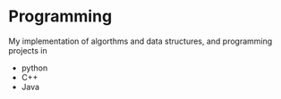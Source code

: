 # Programming
My implementation of algorthms and data structures, and programming projects in
- python
- C++
- Java
